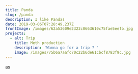 ```yaml
---
title: Panda
slug: /panda
description: I like Pandas
date: 2019-03-06T07:28:49.237Z
frontImage: /images/62a53609e2323c0663610c75fae5eefb.jpg
projects:
  - alt: Trip
    title: Meth production
    description: 'Wanna go for a trip ? '
    image: /images/75b6a7aafc70c22b6de61cbcf8783f9c.jpg
---
```


as
